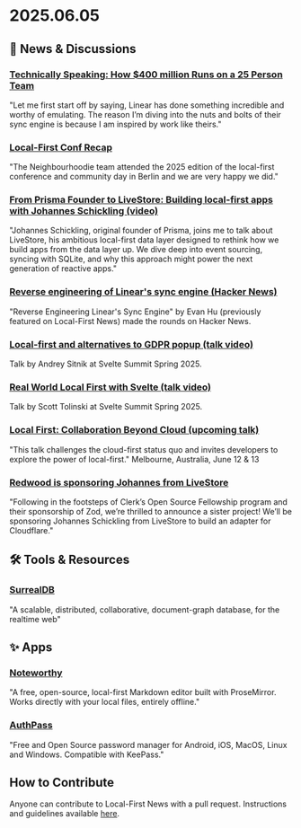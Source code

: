 # 2025.06.05

## 📰 News & Discussions

### [Technically Speaking: How $400 million Runs on a 25 Person Team](https://paulhovley.substack.com/p/technically-speaking-how-400-million)
"Let me first start off by saying, Linear has done something incredible and worthy of emulating. The reason I’m diving into the nuts and bolts of their sync engine is because I am inspired by work like theirs."

### [Local-First Conf Recap](https://neighbourhood.ie/blog/2025/06/04/local-first-conf-recap)
"The Neighbourhoodie team attended the 2025 edition of the local-first conference and community day in Berlin and we are very happy we did."

### [From Prisma Founder to LiveStore: Building local-first apps with Johannes Schickling (video)](https://www.youtube.com/watch?v=aKTbGIrkrLE)
"Johannes Schickling, original founder of Prisma, joins me to talk about LiveStore, his ambitious local-first data layer designed to rethink how we build apps from the data layer up. We dive deep into event sourcing, syncing with SQLite, and why this approach might power the next generation of reactive apps."

### [Reverse engineering of Linear's sync engine (Hacker News)](https://news.ycombinator.com/item?id=44123131)
"Reverse Engineering Linear's Sync Engine" by Evan Hu (previously featured on Local-First News) made the rounds on Hacker News. 

### [Local-first and alternatives to GDPR popup (talk video)](https://www.youtube.com/watch?v=jruS1S_63qc)
Talk by Andrey Sitnik at Svelte Summit Spring 2025.

### [Real World Local First with Svelte (talk video)](https://www.youtube.com/watch?v=Q2C3hZYmqsQ)
Talk by Scott Tolinski at Svelte Summit Spring 2025.

### [Local First: Collaboration Beyond Cloud (upcoming talk)](https://webdirections.org/code/speakers/kritiketan-sharma.php)
"This talk challenges the cloud-first status quo and invites developers to explore the power of local-first." Melbourne, Australia, June 12 & 13

### [Redwood is sponsoring Johannes from LiveStore](https://rwsdk.com/blog/rwsdk-x-livestore)
"Following in the footsteps of Clerk’s Open Source Fellowship program and their sponsorship of Zod, we’re thrilled to announce a sister project! We’ll be sponsoring Johannes Schickling from LiveStore to build an adapter for Cloudflare."


## 🛠️ Tools & Resources

### [SurrealDB](https://github.com/surrealdb/surrealdb)
"A scalable, distributed, collaborative, document-graph database, for the realtime web"

## ✨ Apps

### [Noteworthy](https://noteworthy.ink/)
"A free, open-source, local-first Markdown editor built with ProseMirror. Works directly with your local files, entirely offline."

### [AuthPass](https://authpass.app/)
"Free and Open Source password manager for Android, iOS, MacOS, Linux and Windows. Compatible with KeePass."


## How to Contribute
Anyone can contribute to Local-First News with a pull request. Instructions and guidelines available [here](https://github.com/localfirstnews/localfirstnews).
